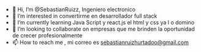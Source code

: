 - 👋 Hi, I’m @SebastianRuizz, Ingeniero electronico
- 👀 I’m interested in  convertirme en desarrollador full stack
- 🌱 I’m currently learning  Java Script y react.js el html y css ya l o domino  
- 💞️ I’m looking to collaborate on  empresas que me brinden la oportunidad de crecer profesionalmente
- 📫 How to reach me , mi correo es sebastianruizhurtadoo@gmail.com

<!---
SebastianRuizz/SebastianRuizz is a ✨ special ✨ repository because its `README.md` (this file) appears on your GitHub profile.
You can click the Preview link to take a look at your changes.
--->
